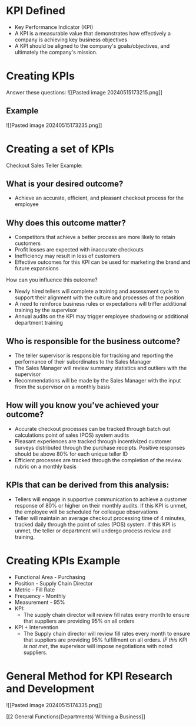 ```table-of-contents
```
# KPI Defined
- Key Performance Indicator (KPI)
- A KPI is a measurable value that demonstrates how effectively a company is achieving key business objectives
- A KPI should be aligned to the company's goals/objectives, and ultimately the company's mission. 
# Creating KPIs
Answer these questions:
![[Pasted image 20240515173215.png]]
## Example
![[Pasted image 20240515173235.png]]

# Creating a set of KPIs
Checkout Sales Teller Example:
## What is your desired outcome?
 - Achieve an accurate, efficient, and pleasant checkout process for the employee

## Why does this outcome matter?
- Competitors that achieve a better process are more likely to retain customers
- Profit losses are expected with inaccurate checkouts
- Inefficiency may result in loss of customers
- Effective outcomes for this KPI can be used for marketing the brand and future expansions

How can you influence this outcome?
- Newly hired tellers will complete a training and assessment cycle to support their alignment with the culture and processes of the position
- A need to reinforce business rules or expectations will triffer additional training by the supervisor
- Annual audits on the KPI may trigger employee shadowing or additional department training

## Who is responsible for the business outcome?
- The teller supervisor is responsible for tracking and reporting the performance of their subordinates to the Sales Manager
- The Sales Manager will review summary statistics and outliers with the supervisor 
- Recommendations will be made by the Sales Manager with the input from the supervisor on a monthly basis

## How will you know you've achieved your outcome?
- Accurate checkout processes can be tracked through batch out calculations point of sales (POS) system audits
- Pleasant experiences are tracked through incentivized customer surveys distributed through the purchase receipts. Positive responses should be above 80% for each unique teller ID
- Efficient processes are tracked through the completion of the review rubric on a monthly basis

## KPIs that can be derived from this analysis:
- Tellers will engage in supportive communication to achieve a customer response of 80% or higher on their monthly audits. If this KPI is unmet, the employee will be scheduled for colleague observations
- Teller will maintain an average checkout processing time of 4 minutes, tracked daily through the point of sales (POS) system. If this KPI is unmet, the teller or department will undergo process review and training. 

# Creating KPIs Example
- Functional Area - Purchasing
- Position - Supply Chain Director
- Metric - Fill Rate
- Frequency - Monthly
- Measurement - 95%
- KPI:
	- The supply chain director will review fill rates every month to ensure that suppliers are providing 95% on all orders
- KPI + Intervention
	- The Supply chain director will review fill rates every month to ensure that suppliers are providing 95% fulfillment on all orders. *IF this KPI is not met*, the supervisor will impose negotiations with noted suppliers. 

# General Method for KPI Research and Development
![[Pasted image 20240515174335.png]]

[[2 General Functions(Departments) Withing a Business]]
